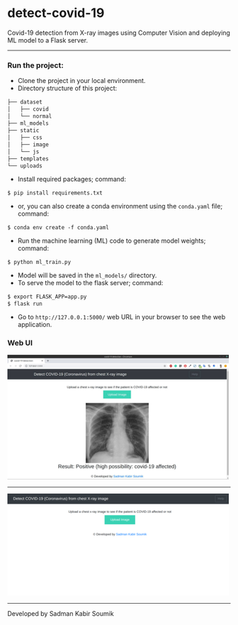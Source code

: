 # detect-covid-19
Covid-19 detection from X-ray images using Computer Vision and deploying ML model to a Flask server. 

---
### Run the project:
 - Clone the project in your local environment.
 - Directory structure of this project: 
 ```
├── dataset
│   ├── covid
│   └── normal
├── ml_models
├── static
│   ├── css
│   ├── image
│   └── js
├── templates
└── uploads

 ```
 - Install required packages; command:  
 ```
 $ pip install requirements.txt
 ```
 - or, you can also create a conda environment using the `conda.yaml` file; command:  
 ```
 $ conda env create -f conda.yaml
 ```
 - Run the machine learning (ML) code to generate model weights; command:

 ```
 $ python ml_train.py
 ```
 - Model will be saved in the `ml_models/` directory.
 - To serve the model to the flask server; command: 
 ```
$ export FLASK_APP=app.py
$ flask run 
 ``` 
 - Go to `http://127.0.0.1:5000/` web URL in your browser to see the web application. 

 ### Web UI


<kbd><img src="static/image/ui_sample.jpg" width=500></kbd>
<hr/>
<kbd><img src="static/image/UI_sample_2.png" width=500></kbd>


 ---

 Developed by Sadman Kabir Soumik 

